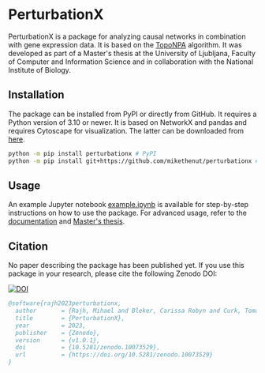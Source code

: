 # PerturbationX
PerturbationX is a package for analyzing causal networks in combination with gene expression data. It is based on the [TopoNPA](https://www.ncbi.nlm.nih.gov/pmc/articles/PMC4227138/) algorithm. It was developed as part of a Master's thesis at the University of Ljubljana, Faculty of Computer and Information Science and in collaboration with the National Institute of Biology.

## Installation
The package can be installed from PyPI or directly from GitHub. It requires a Python version of 3.10 or newer. It is based on NetworkX and pandas and requires Cytoscape for visualization. The latter can be downloaded from [here](https://cytoscape.org/download.html).

```bash
python -m pip install perturbationx # PyPI
python -m pip install git+https://github.com/mikethenut/perturbationx # GitHub
```

## Usage
An example Jupyter notebook [example.ipynb](https://github.com/mikethenut/perturbationx/blob/main/example.ipynb) is available for step-by-step instructions on how to use the package. For advanced usage, refer to the [documentation](https://mikethenut.github.io/perturbationx/index.html) and [Master's thesis](https://github.com/mikethenut/perturbationx/blob/main/Integration%20of%20gene%20expression%20data%20with%20causal%20networks.pdf).

## Citation
No paper describing the package has been published yet. If you use this package in your research, please cite the following Zenodo DOI:

[![DOI](https://zenodo.org/badge/580879301.svg)](https://zenodo.org/doi/10.5281/zenodo.10073529)

```bibtex
@software{rajh2023perturbationx,
  author       = {Rajh, Mihael and Bleker, Carissa Robyn and Curk, Tomaž},
  title        = {PerturbationX},
  year         = 2023,
  publisher    = {Zenodo},
  version      = {v1.0.1},
  doi          = {10.5281/zenodo.10073529},
  url          = {https://doi.org/10.5281/zenodo.10073529}
}
```
